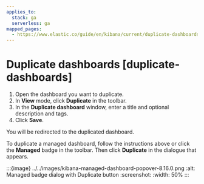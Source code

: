 ```yaml
---
applies_to:
  stack: ga
  serverless: ga
mapped_pages:
  - https://www.elastic.co/guide/en/kibana/current/duplicate-dashboards.html
---
```


# Duplicate dashboards [duplicate-dashboards]

1. Open the dashboard you want to duplicate.
2. In **View** mode, click **Duplicate** in the toolbar.
3. In the **Duplicate dashboard** window, enter a title and optional description and tags.
4. Click **Save**.

You will be redirected to the duplicated dashboard.

To duplicate a managed dashboard, follow the instructions above or click the **Managed** badge in the toolbar. Then click **Duplicate** in the dialogue that appears.

:::{image} ../../images/kibana-managed-dashboard-popover-8.16.0.png
:alt: Managed badge dialog with Duplicate button
:screenshot:
:width: 50%
:::

